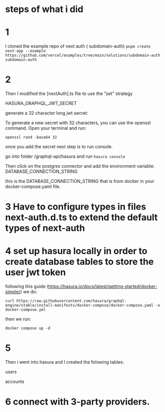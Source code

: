 

# steps of what i did
# 1
I cloned the example repo of next auth ( subdomain-auth)
`pnpm create next-app --example https://github.com/vercel/examples/tree/main/solutions/subdomain-auth subdomain-auth`


# 2
Then I modified the [nextAuth].ts file to use the "jwt" strategy


HASURA_GRAPHQL_JWT_SECRET

generate a 32 character long jwt secret:


To generate a new secret with 32 characters, you can use the openssl command. Open your terminal and run:

`openssl rand -base64 32`



once you add the secret next step is to run console.

go into folder /graphql-api/hasura and run `hasura console`

Then click on the postgres connector and add the environment variable: DATABASE_CONNECTION_STRING

this is the DATABASE_CONNECTION_STRING that is from docker in your docker-compose.yaml file.

# 3 Have to configure types in files next-auth.d.ts to extend the default types of next-auth


# 4 set up hasura locally in order to create database tables to store the user jwt token

following this guide (https://hasura.io/docs/latest/getting-started/docker-simple/) we do:

`curl https://raw.githubusercontent.com/hasura/graphql-engine/stable/install-manifests/docker-compose/docker-compose.yaml -o docker-compose.yml`

then we run:

`docker compose up -d`

# 5
Then i went into hasura and I created the folowing tables:

users

accounts

# 6 connect with 3-party providers.






